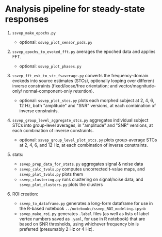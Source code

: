 # Analysis pipeline for steady-state responses

1. `ssvep_make_epochs.py`
    - optional: `ssvep_plot_sensor_psds.py`

2. `ssvep_epochs_to_evoked_fft.py` averages the epoched data and applies FFT.
    - optional: `ssvep_plot_phases.py`

3. `ssvep_fft_evk_to_stc_fsaverage.py` converts the frequency-domain evokeds
   into source estimates (STCs), optionally looping over different inverse
   constraints (fixed/loose/free orientation; and vector/magnitude-only/
   normal-component-only retention).
    - optional: `ssvep_plot_stcs.py` plots each morphed subject at
      2, 4, 6, 12 Hz, both "amplitude" and "SNR" versions, at each combination
      of inverse constraints.

4. `ssvep_group_level_aggregate_stcs.py` aggregates individual subject STCs
   into group-level averages, in "amplitude" and "SNR" versions, at each
   combination of inverse constraints.
    - optional: `ssvep_group_level_plot_stcs.py` plots group-average STCs at
      2, 4, 6, and 12 Hz, at each combination of inverse constraints.

5. stats:
    - `ssvep_prep_data_for_stats.py` aggregates signal & noise data
    - `ssvep_calc_tvals.py` computes uncorrected t-value maps, and
      `ssvep_plot_tvals.py` plots them
    - `ssvep_clustering.py` runs clustering on signal/noise data, and
      `ssvep_plot_clusters.py` plots the clusters

6. ROI creation:
    - `ssvep_to_dataframe.py` generates a long-form dataframe for use in the
      R-based notebook `../notebooks/ssvep_ROI_modeling.ipynb`
    - `ssvep_make_roi.py` generates `.label` files (as well as lists of label
      vertex numbers saved as `.yaml`, for use in R notebook) that are based on
      SNR thresholds, using whichever frequency bin is preferred (presumably
      2 Hz or 4 Hz).

